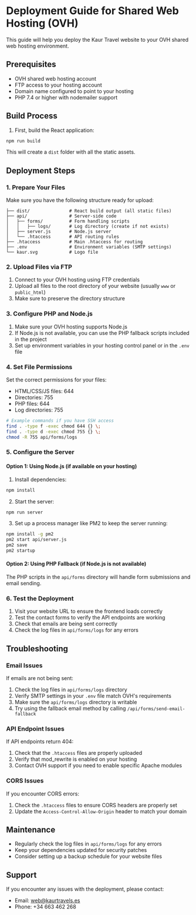 # Deployment Guide for Shared Web Hosting (OVH)

This guide will help you deploy the Kaur Travel website to your OVH shared web hosting environment.

## Prerequisites

- OVH shared web hosting account
- FTP access to your hosting account
- Domain name configured to point to your hosting
- PHP 7.4 or higher with nodemailer support

## Build Process

1. First, build the React application:

```bash
npm run build
```

This will create a `dist` folder with all the static assets.

## Deployment Steps

### 1. Prepare Your Files

Make sure you have the following structure ready for upload:

```
├── dist/               # React build output (all static files)
├── api/                # Server-side code
│   ├── forms/          # Form handling scripts
│   │   ├── logs/       # Log directory (create if not exists)
│   ├── server.js       # Node.js server
│   └── .htaccess       # API routing rules
├── .htaccess           # Main .htaccess for routing
├── .env                # Environment variables (SMTP settings)
└── kaur.svg            # Logo file
```

### 2. Upload Files via FTP

1. Connect to your OVH hosting using FTP credentials
2. Upload all files to the root directory of your website (usually `www` or `public_html`)
3. Make sure to preserve the directory structure

### 3. Configure PHP and Node.js

1. Make sure your OVH hosting supports Node.js
2. If Node.js is not available, you can use the PHP fallback scripts included in the project
3. Set up environment variables in your hosting control panel or in the `.env` file

### 4. Set File Permissions

Set the correct permissions for your files:
- HTML/CSS/JS files: 644
- Directories: 755
- PHP files: 644
- Log directories: 755

```bash
# Example commands if you have SSH access
find . -type f -exec chmod 644 {} \;
find . -type d -exec chmod 755 {} \;
chmod -R 755 api/forms/logs
```

### 5. Configure the Server

#### Option 1: Using Node.js (if available on your hosting)

1. Install dependencies:
```bash
npm install
```

2. Start the server:
```bash
npm run server
```

3. Set up a process manager like PM2 to keep the server running:
```bash
npm install -g pm2
pm2 start api/server.js
pm2 save
pm2 startup
```

#### Option 2: Using PHP Fallback (if Node.js is not available)

The PHP scripts in the `api/forms` directory will handle form submissions and email sending.

### 6. Test the Deployment

1. Visit your website URL to ensure the frontend loads correctly
2. Test the contact forms to verify the API endpoints are working
3. Check that emails are being sent correctly
4. Check the log files in `api/forms/logs` for any errors

## Troubleshooting

### Email Issues

If emails are not being sent:

1. Check the log files in `api/forms/logs` directory
2. Verify SMTP settings in your `.env` file match OVH's requirements
3. Make sure the `api/forms/logs` directory is writable
4. Try using the fallback email method by calling `/api/forms/send-email-fallback`

### API Endpoint Issues

If API endpoints return 404:

1. Check that the `.htaccess` files are properly uploaded
2. Verify that mod_rewrite is enabled on your hosting
3. Contact OVH support if you need to enable specific Apache modules

### CORS Issues

If you encounter CORS errors:

1. Check the `.htaccess` files to ensure CORS headers are properly set
2. Update the `Access-Control-Allow-Origin` header to match your domain

## Maintenance

- Regularly check the log files in `api/forms/logs` for any errors
- Keep your dependencies updated for security patches
- Consider setting up a backup schedule for your website files

## Support

If you encounter any issues with the deployment, please contact:
- Email: web@kaurtravels.es
- Phone: +34 663 462 268